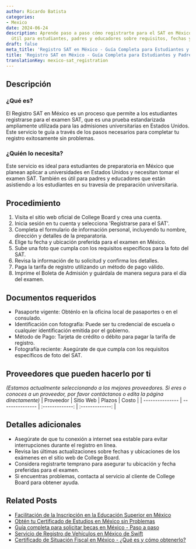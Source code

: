 ```yaml
---
author: Ricardo Batista
categories:
- Mexico
date: 2024-06-24
description: Aprende paso a paso cómo registrarte para el SAT en México. Información
  útil para estudiantes, padres y educadores sobre requisitos, fechas y procedimientos.
draft: false
meta_title: 'Registro SAT en México - Guía Completa para Estudiantes y Padres'
title: 'Registro SAT en México - Guía Completa para Estudiantes y Padres'
translationKey: mexico-sat_registration
---
```



## Descripción
### ¿Qué es?
El Registro SAT en México es un proceso que permite a los estudiantes registrarse para el examen SAT, que es una prueba estandarizada ampliamente utilizada para las admisiones universitarias en Estados Unidos. Este servicio te guía a través de los pasos necesarios para completar tu registro exitosamente sin problemas.

### ¿Quién lo necesita?
Este servicio es ideal para estudiantes de preparatoria en México que planean aplicar a universidades en Estados Unidos y necesitan tomar el examen SAT. También es útil para padres y educadores que están asistiendo a los estudiantes en su travesía de preparación universitaria.

## Procedimiento

1. Visita el sitio web oficial de College Board y crea una cuenta.
2. Inicia sesión en tu cuenta y selecciona 'Registrarse para el SAT'.
3. Completa el formulario de información personal, incluyendo tu nombre, dirección y detalles de la preparatoria.
4. Elige tu fecha y ubicación preferida para el examen en México.
5. Sube una foto que cumpla con los requisitos específicos para la foto del SAT.
6. Revisa la información de tu solicitud y confirma los detalles.
7. Paga la tarifa de registro utilizando un método de pago válido.
8. Imprime el Boleta de Admisión y guárdala de manera segura para el día del examen.

## Documentos requeridos

- Pasaporte vigente: Obténlo en la oficina local de pasaportes o en el consulado.
- Identificación con fotografía: Puede ser tu credencial de escuela o cualquier identificación emitida por el gobierno.
- Método de Pago: Tarjeta de crédito o débito para pagar la tarifa de registro.
- Fotografía reciente: Asegúrate de que cumpla con los requisitos específicos de foto del SAT.

## Proveedores que pueden hacerlo por ti
_(Estamos actualmente seleccionando a los mejores proveedores. Si eres o conoces a un proveedor, por favor contáctanos o edita la página directamente)_
| Proveedor      |     Sitio Web     |     Plazos    |       Costo      |
| --------------- | --------------- |  :-------------: | :-------------: |

## Detalles adicionales

- Asegúrate de que tu conexión a internet sea estable para evitar interrupciones durante el registro en línea.
- Revisa las últimas actualizaciones sobre fechas y ubicaciones de los exámenes en el sitio web de College Board.
- Considera registrarte temprano para asegurar tu ubicación y fecha preferidas para el examen.
- Si encuentras problemas, contacta al servicio al cliente de College Board para obtener ayuda.
## Related Posts

- [Facilitación de la Inscripción en la Educación Superior en México](https://tramitit.com/es/guides/mexico/inscripci%C3%B3n_a_educaci%C3%B3n_superior/)
- [Obtén tu Certificado de Estudios en México sin Problemas](https://tramitit.com/es/guides/mexico/certificado_de_estudios/)
- [Guía completa para solicitar becas en México - Paso a paso](https://tramitit.com/es/guides/mexico/solicitud_de_beca/)
- [Servicio de Registro de Vehículos en México de Swift](https://tramitit.com/es/guides/mexico/registro_vehicular/)
- [Certificado de Situación Fiscal en México - ¿Qué es y cómo obtenerlo?](https://tramitit.com/es/guides/mexico/constancia_de_situaci%C3%B3n_fiscal/)